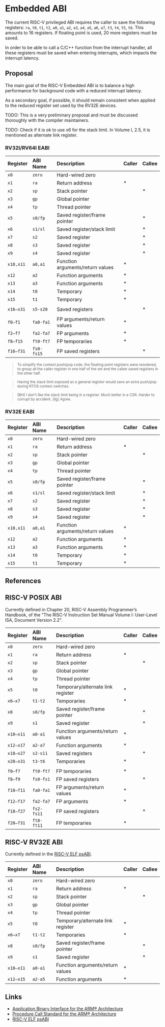 # Embedded ABI

The current RISC-V privileged ABI requires the caller to save the following registers:
`ra`, `t0`, `t1`, `t2`, `a0`, `a1`, `a2`, `a3`, `a4`, `a5`, `a6`, `a7`, `t3`, `t4`,
`t5`, `t6`. This amounts
to 16 registers. If floating point is used, 20 more registers must be saved.

In order to be able to call a C/C++ function from the interrupt handler, all
these registers must be saved when entering interrupts, which impacts the
interrupt latency.

## Proposal

The main goal of the RISC-V Embedded ABI is to balance a high performance for background code with a reduced interrupt latency.

As a secondary goal, if possible, it should remain consistent when applied to the reduced register set used by the RV32E devices.

TODO: This is a very preliminary proposal and must be discussed thoroughly with the compiler maintainers.

TODO: Check if it is ok to use x6 for the stack limit. In Volume I, 2.5, it is mentioned as alternate link register.

### RV32I/RV64I EABI

| Register | ABI Name | Description | Caller | Callee |
|:---------|:---------|:------------|--------|-------|
| `x0` | `zero` | Hard-wired zero |  |  |
| `x1` | `ra` | Return address | * |  |
| `x2` | `sp` | Stack pointer |  | * |
| `x3` | `gp` | Global pointer |  |  |
| `x4` | `tp` | Thread pointer |  |  |
| `x5` | `s0/fp` | Saved register/frame pointer |  | * |
| `x6` | `s1/sl` | Saved register/stack limit |  | * |
| `x7` | `s2` | Saved register |  | * |
| `x8` | `s3` | Saved register |  | * |
| `x9` | `s4` | Saved register |  | * |
| `x10,x11` | `a0,a1` | Function arguments/return values | * |  |
| `x12` | `a2` | Function arguments | * |  |
| `x13` | `a3` | Function arguments | * |  |
| `x14` | `t0` | Temporary | * | |
| `x15` | `t1` | Temporary | * | |
|||||
| `x16–x31` | `s5-s20` | Saved registers |  | * |
|||||
| `f0–f1` | `fa0-fa1` | FP arguments/return values | * |  |
| `f2–f7` | `fa2-fa7` | FP arguments | * |  |
| `f8–f15` | `ft0-ft7` | FP temporaries | * |  |
| `f16–f31` | `fs0-fs15` | FP saved registers |  | * |

> <sup>To simplify the context push/pop code,
  the floating point registers were reordered, to group
  all the caller register in one half of the set and the callee
  saved registers in the other half.</sup>

> <sup>Having the stack limit exposed as a general register
  would save an extra push/pop during RTOS context switches.</sup>

> <sup>[BH] I don't like the stack limit being in a register.
  Much better in a CSR. Harder to corrupt by accident.
  [ilg] Agree.</sup>

### RV32E EABI

| Register | ABI Name | Description | Caller | Callee |
|:---------|:---------|:------------|--------|-------|
| `x0` | `zero` | Hard-wired zero |  |  |
| `x1` | `ra` | Return address | * |  |
| `x2` | `sp` | Stack pointer |  | * |
| `x3` | `gp` | Global pointer |  |  |
| `x4` | `tp` | Thread pointer |  |  |
| `x5` | `s0/fp` | Saved register/frame pointer |  | * |
| `x6` | `s1/sl` | Saved register/stack limit |  | * |
| `x7` | `s2` | Saved register |  | * |
| `x8` | `s3` | Saved register |  | * |
| `x9` | `s4` | Saved register |  | * |
| `x10,x11` | `a0,a1` | Function arguments/return values | * |  |
| `x12` | `a2` | Function arguments | * |  |
| `x13` | `a3` | Function arguments | * |  |
| `x14` | `t0` | Temporary | * | |
| `x15` | `t1` | Temporary | * | |

## References

## RISC-V POSIX ABI

Currently defined in Chapter 20, RISC-V Assembly Programmer’s Handbook, of the "The RISC-V Instruction Set Manual Volume I: User-Level ISA, Document Version 2.2".

| Register | ABI Name | Description | Caller | Callee |
|:---------|:---------|:------------|--------|-------|
| `x0` | `zero` | Hard-wired zero |  |  |
| `x1` | `ra` | Return address | * |  |
| `x2` | `sp` | Stack pointer |  | * |
| `x3` | `gp` | Global pointer |  |  |
| `x4` | `tp` | Thread pointer |  |  |
| `x5` | `t0` | Temporary/alternate link register | * |  |
| `x6–x7` | `t1-t2` | Temporaries | * |  |
| `x8` | `s0/fp` | Saved register/frame pointer |  | * |
| `x9` | `s1` | Saved register |  | * |
| `x10–x11` | `a0-a1` | Function arguments/return values | * |  |
| `x12–x17` | `a2-a7` | Function arguments | * |  |
| `x18–x27` | `s2-s11` | Saved registers |  | * |
| `x28–x31` | `t3-t6` | Temporaries | * |  |
|||||
| `f0–f7` | `ft0-ft7` | FP temporaries | * |  |
| `f8–f9` | `fs0-fs1` | FP saved registers |  | * |
| `f10–f11` | `fa0-fa1` | FP arguments/return values | * |  |
| `f12–f17` | `fa2-fa7` | FP arguments | * |  |
| `f18–f27` | `fs2-fs11` | FP saved registers |  | * |
| `f28–f31` | `ft8-ft11` | FP temporaries | * |  |

## RISC-V RV32E ABI

Currently defined in the [RISC-V ELF psABI](https://github.com/riscv/riscv-elf-psabi-doc/blob/master/riscv-elf.md#-rv32e-calling-convention).

| Register | ABI Name | Description | Caller | Callee |
|:---------|:---------|:------------|--------|-------|
| `x0` | `zero` | Hard-wired zero |  |  |
| `x1` | `ra` | Return address | * |  |
| `x2` | `sp` | Stack pointer |  | * |
| `x3` | `gp` | Global pointer |  |  |
| `x4` | `tp` | Thread pointer |  |  |
| `x5` | `t0` | Temporary/alternate link register | * |  |
| `x6–x7` | `t1-t2` | Temporaries | * |  |
| `x8` | `s0/fp` | Saved register/frame pointer |  | * |
| `x9` | `s1` | Saved register |  | * |
| `x10–x11` | `a0-a1` | Function arguments/return values | * |  |
| `x12–x15` | `a2-a5` | Function arguments | * |  |

## Links

- [Application Binary Interface for
the ARM® Architecture](http://infocenter.arm.com/help/topic/com.arm.doc.ihi0036b/IHI0036B_bsabi.pdf)
- [Procedure Call Standard for the ARM® Architecture](http://infocenter.arm.com/help/topic/com.arm.doc.ihi0042f/IHI0042F_aapcs.pdf)
- [RISC-V ELF psABI](https://github.com/riscv/riscv-elf-psabi-doc/blob/master/riscv-elf.md)


